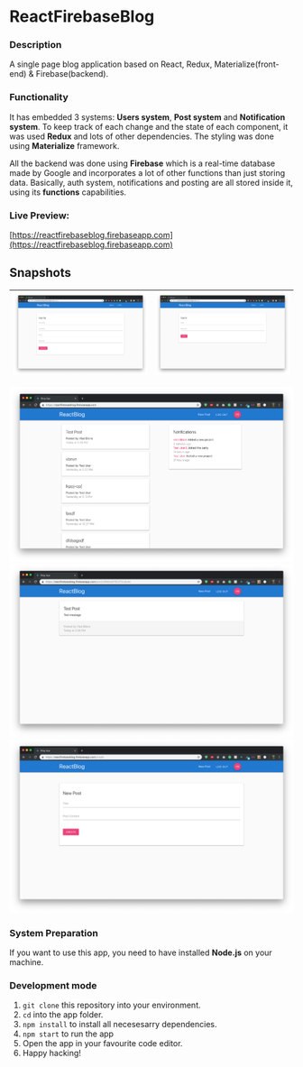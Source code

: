 # ReactFirebaseBlog
### Description
A single page blog application based on React, Redux, Materialize(front-end) & Firebase(backend).

### Functionality
It has embedded 3 systems: **Users system**, **Post system** and **Notification system**. To keep track of each change and the state of each component, it was used **Redux** and lots of other dependencies. The styling was done using **Materialize** framework.

All the backend was done using **Firebase** which is a real-time database made by Google and incorporates a lot of other functions than just storing data. Basically, auth system, notifications and posting are all stored inside it, using its **functions** capabilities.

### Live Preview:
[https://reactfirebaseblog.firebaseapp.com](https://reactfirebaseblog.firebaseapp.com)

## Snapshots
| ![](./ss/2.png)| ![](./ss/3.png)|
| -------------- |:--------------:|
![](./ss/1.png)
![](./ss/5.png)
![](./ss/4.png)

### System Preparation
If you want to use this app, you need to have installed **Node.js** on your machine.

### Development mode
1. `git clone` this repository into your environment.
2. `cd` into the app folder.
3. `npm install` to install all necesesarry dependencies.
4. `npm start` to run the app
5. Open the app in your favourite code editor.
6. Happy hacking!